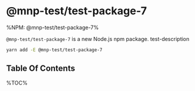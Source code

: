 # @mnp-test/test-package-7

%NPM: @mnp-test/test-package-7%

`@mnp-test/test-package-7` is a new Node.js npm package. test-description

```sh
yarn add -E @mnp-test/test-package-7
```

## Table Of Contents

%TOC%

